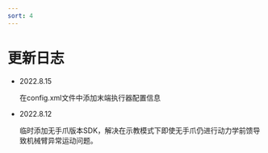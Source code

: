 ```yaml
---
sort: 4
---
```


# 更新日志

+ 2022.8.15

    在config.xml文件中添加末端执行器配置信息
    
+ 2022.8.12 

    临时添加无手爪版本SDK，解决在示教模式下即使无手爪仍进行动力学前馈导致机械臂异常运动问题。
